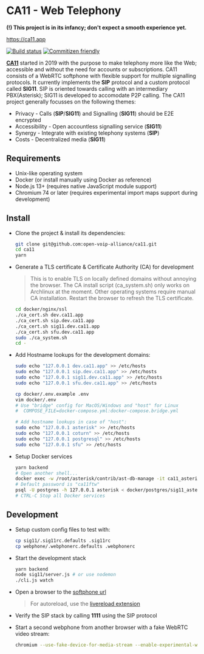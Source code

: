 # CA11 - Web Telephony

**(!) This project is in its infancy; don't expect a smooth experience yet.**

<https://ca11.app>

[![Build status](https://github.com/open-voip-alliance/ca11/workflows/test/badge.svg)](https://github.com/open-voip-alliance/ca11/actions?query=workflow%3Atest)
[![Commitizen friendly](https://img.shields.io/badge/commitizen-friendly-brightgreen.svg)](http://commitizen.github.io/cz-cli/)

**[CA11](https://github.com/open-voip-alliance/ca11)** started in 2019 with the
purpose to make telephony more like the Web; accessible and without the
need for accounts or subscriptions. CA11 consists of a WebRTC softphone
with flexible support for multiple signalling protocols. It currently
implements the **SIP** protocol and a custom protocol called **SIG11**.
SIP is oriented towards calling with an intermediary PBX(Asterisk);
SIG11 is developed to accomodate P2P calling. The CA11 project generally
focusses on the following themes:

- Privacy - Calls (**SIP**/**SIG11**) and Signalling (**SIG11**) should be E2E encrypted
- Accessibility - Open accountless signalling service (**SIG11**)
- Synergy - Integrate with existing telephony systems (**SIP**)
- Costs - Decentralized media (**SIG11**)

## Requirements

- Unix-like operating system
- Docker (or install manually using Docker as reference)
- Node.js 13+ (requires native JavaScript module support)
- Chromium 74 or later (requires experimental import maps support during development)

## Install

- Clone the project & install its dependencies:

  ```bash
  git clone git@github.com:open-voip-alliance/ca11.git
  cd ca11
  yarn
  ```

- Generate a TLS certificate & Certificate Authority (CA) for development

  > This is to enable TLS on locally defined domains without annoying the browser.
  > The CA install script (ca_system.sh) only works on Archlinux at the moment.
  > Other operating systems require manual CA installation. Restart the browser
  > to refresh the TLS certificate.

  ```bash
  cd docker/nginx/ssl
  ./ca_cert.sh dev.ca11.app
  ./ca_cert.sh sip.dev.ca11.app
  ./ca_cert.sh sig11.dev.ca11.app
  ./ca_cert.sh sfu.dev.ca11.app
  sudo ./ca_system.sh
  cd -
  ```

- Add Hostname lookups for the development domains:

  ```bash
  sudo echo "127.0.0.1 dev.ca11.app" >> /etc/hosts
  sudo echo "127.0.0.1 sip.dev.ca11.app" >> /etc/hosts
  sudo echo "127.0.0.1 sig11.dev.ca11.app" >> /etc/hosts
  sudo echo "127.0.0.1 sfu.dev.ca11.app" >> /etc/hosts

  cp docker/.env.example .env
  vim docker/.env
  # Use "bridge" config for MacOS/Windows and "host" for Linux
  #  COMPOSE_FILE=docker-compose.yml:docker-compose.bridge.yml

  # Add hostname lookups in case of "host":
  sudo echo "127.0.0.1 asterisk" >> /etc/hosts
  sudo echo "127.0.0.1 coturn" >> /etc/hosts
  sudo echo "127.0.0.1 postgresql" >> /etc/hosts
  sudo echo "127.0.0.1 sfu" >> /etc/hosts
   ```

- Setup Docker services

  ```bash
  yarn backend
  # Open another shell...
  docker exec -w /root/asterisk/contrib/ast-db-manage -it ca11_asterisk alembic -c config.ini upgrade head
  # Default password is "ca11ftw"
  psql -U postgres -h 127.0.0.1 asterisk < docker/postgres/sig11_asterisk.sql
  # CTRL-C Stop all Docker services
  ```

## Development

- Setup custom config files to test with:

  ```bash
  cp sig11/.sig11rc.defaults .sig11rc
  cp webphone/.webphonerc.defaults .webphonerc
  ```

- Start the development stack

  ```bash
  yarn backend
  node sig11/server.js # or use nodemon
  ./cli.js watch
  ```

- Open a browser to the [softphone url](https://dev.ca11.app)

  > For autoreload, use the
  [livereload extension](https://chrome.google.com/webstore/detail/livereload/jnihajbhpnppcggbcgedagnkighmdlei)
- Verify the SIP stack by calling **1111** using the SIP protocol
- Start a second webphone from another browser with a fake WebRTC video stream:

  ```bash
  chromium --use-fake-device-for-media-stream --enable-experimental-web-platform-features  --user-data-dir=~/.chromium-tmp
  ```
